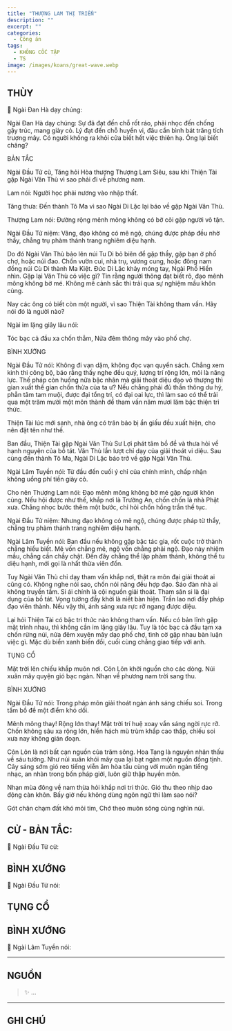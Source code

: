 ```yaml
---
title: "THƯỢNG LAM THỊ TRIỂN"
description: ""
excerpt: ""
categories:
  - Công án
tags:
  - KHÔNG CỐC TẬP
  - TS 
image: /images/koans/great-wave.webp
---
```


## THÙY

📢 Ngài Đan Hà dạy chúng:



Ngài Đan Hà dạy chúng:
Sự đã đạt đến chỗ rốt ráo, phải nhọc đến chống gậy trúc, mang giày cỏ. Lý đạt đến chỗ huyền vi, đâu cần bình bát trăng tích trượng mây. Có người không ra khỏi cửa biết hết việc thiên hạ. Ông lại biết chăng?

BẢN TẮC

Ngài Đầu Tử cũ, Tăng hỏi Hòa thượng Thượng Lam Siêu, sau khi Thiện Tài gặp Ngài Văn Thù vì sao phải đi về phương nam.

Lam nói: Người học phải nương vào nhập thất.

Tăng thưa: Đến thành Tô Ma vì sao Ngài Di Lặc lại báo về gặp Ngài Văn Thù.

Thượng Lam nói: Đường rộng mênh mông không có bờ cõi gặp người vô tận.

Ngài Đầu Tử niệm: Vâng, đạo không có mê ngộ, chúng được pháp đều nhờ thầy, chẳng trụ phàm thánh trang nghiêm diệu hạnh.

Do đó Ngài Văn Thù bảo lên núi Tu Di bỏ biên để gặp thầy, gặp bạn ở phố chợ, hoặc núi đao. Chốn vườn cui, nhà trụ, vương cung, hoặc đông nam đồng núi Cù Di thành Ma Kiệt. Đức Di Lặc khảy móng tay, Ngài Phổ Hiền nhìn. Gặp lại Văn Thù có việc gì? Tin rằng người thông đạt biết rõ, đạo mênh mông không bờ mé. Không mê cảnh sắc thì trải qua sự nghiệm mầu khôn cùng.

Nay các ông có biết còn một người, vì sao Thiện Tài không tham vấn. Hãy nói đó là người nào?

Ngài im lặng giây lâu nói:

Tóc bạc cả đầu xa chốn thẳm,
Nửa đêm thông mây vào phố chợ.

BÌNH XƯỚNG

Ngài Đầu Tử nói:
Không đi vạn dặm, không đọc vạn quyển sách. Chẳng xem kinh thi công bộ, báo rằng thấy nghe đều quý, lượng trí rộng lớn, mỏi là năng lực. Thế pháp còn huống nữa bậc nhân mà giải thoát diệu đạo vô thượng thì gian xuất thế gian chốn thừa của ta ư? Nếu chẳng phải đủ thần thông du hý, phẫn tâm tam muội, được đại tổng trí, có đại oai lực, thì làm sao có thể trải qua một trăm mười một môn thành để tham vấn năm mươi lăm bậc thiện tri thức.

Thiện Tài lúc mới sanh, nhà ông có trân bảo bị ẩn giấu đều xuất hiện, cho nên đặt tên như thế.

Ban đầu, Thiện Tài gặp Ngài Văn Thù Sư Lợi phát tâm bồ đề và thưa hỏi về hạnh nguyện của bồ tát. Văn Thù lần lượt chỉ dạy của giải thoát vi diệu. Sau cùng đến thành Tô Ma, Ngài Di Lặc báo trở về gặp Ngài Văn Thù.

Ngài Lâm Tuyền nói: Từ đầu đến cuối ý chỉ của chính mình, chấp nhận không uổng phí tiền giày cỏ.

Cho nên Thượng Lam nói: Đạo mênh mông không bờ mé gặp người khôn cùng. Nếu hội được như thế, khắp nơi là Trường An, chốn chốn là nhà Phật xưa. Chẳng nhọc bước thêm một bước, chỉ hỏi chốn hồng trần thế tục.

Ngài Đầu Tử niệm: Nhưng đạo không có mê ngộ, chúng được pháp từ thầy, chẳng trụ phàm thánh trang nghiêm diệu hạnh.

Ngài Lâm Tuyền nói: Ban đầu nếu không gặp bậc tác gia, rốt cuộc trở thành chẳng hiểu biết. Mê vốn chẳng mê, ngộ vốn chẳng phải ngộ. Đạo này nhiệm mầu, chẳng cần chầy chật. Đến đây chẳng thể lập phàm thánh, không thể tu diệu hạnh, mới gọi là nhất thừa viên đốn.

Tuy Ngài Văn Thù chỉ dạy tham vấn khắp nơi, thật ra môn đại giải thoát ai cũng có. Không nghe nói sao, chốn nói năng đều hợp đạo. Sáo đàn nhà ai không truyền tầm. Si ái chính là cội nguồn giải thoát. Tham sân si là đại dụng của bồ tát. Vọng tưởng đầy khởi là niết bàn hiện. Trần lao nơi đầy pháp đạo viên thành. Nếu vậy thì, ánh sáng xưa rực rỡ ngang được diệu.

Lại hỏi Thiện Tài có bậc tri thức nào không tham vấn. Nếu có bản lĩnh gặp mặt trình nhau, thì không cần im lặng giây lâu. Tuy là tóc bạc cả đầu tạm xa chốn rừng núi, nửa đêm xuyên mây dạo phố chợ, tình cờ gặp nhau bàn luận việc gì. Mặc dù biển xanh biến đổi, cuối cùng chẳng giao tiếp với anh.

TỤNG CỔ

Mặt trời lên chiếu khắp muôn nơi.
Côn Lôn khởi nguồn cho các dòng.
Núi xuân mây quyện gió bạc ngàn.
Nhạn về phương nam trời sang thu.

BÌNH XƯỚNG

Ngài Đầu Tử nói: Trong pháp môn giải thoát ngàn ánh sáng chiếu soi. Trong tấm bồ đề một điểm khó dối.

Mênh mông thay! Rộng lớn thay! Mặt trời trí huệ xoay vần sáng ngời rực rỡ. Chốn không sâu xa rộng lớn, hiển hách mù trùm khắp cao thấp, chiếu soi xưa nay không gián đoạn.

Côn Lôn là nơi bất cạn nguồn của trăm sông. Hoa Tạng là nguyên nhân thấu về sáu tướng. Như núi xuân khói mây qua lại bạt ngàn một nguồn đồng tịnh. Cây sáng sớm gió reo tiếng viễn âm hòa tấu cùng với muôn ngàn tiếng nhạc, an nhàn trong bốn pháp giới, luôn giữ thập huyền môn.

Nhạn mùa đông về nam thừa hỏi khắp nơi tri thức. Gió thu theo nhịp dao động càn khôn. Bấy giờ nếu không dùng ngôn ngữ thì làm sao nói?

Gót chân chạm đất khó mỏi tim,
Chớ theo muôn sông cùng nghìn núi.

## CỬ - BẢN TẮC:

📢 Ngài Đầu Tử cử:

> 

## BÌNH XƯỚNG

📢 Ngài Đầu Tử nói:


## TỤNG CỔ

> 

## BÌNH XƯỚNG

📢 Ngài Lâm Tuyền nói:



<hr class="blog-rule" />

## NGUỒN

> ✨ ...

<hr class="blog-rule" />

## GHI CHÚ

[^1]: ⭐️ <a href="/masters/Baizhang-Huaihai" target="_blank">🔗 TS </a>


